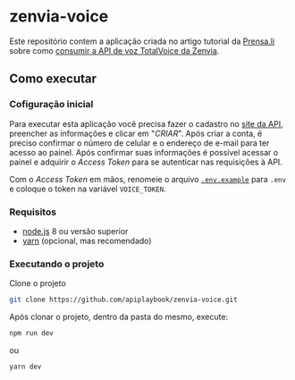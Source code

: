 # zenvia-voice

Este repositório contem a aplicação criada no artigo tutorial da [Prensa.li](https://prensa.li/) sobre como [consumir a API de voz TotalVoice da Zenvia](https://prensa.li/zenvia/zenvia-voice-api/).

## Como executar

### Cofiguração inicial

Para executar esta aplicação você precisa fazer o cadastro no [site da API](https://www.totalvoice.com.br/signup.php), preencher as informações e clicar em "_CRIAR_". Após criar a conta, é preciso confirmar o número de celular e o endereço de e-mail para ter acesso ao painel. Após confirmar suas informações é possível acessar o painel e adquirir o _Access Token_ para se autenticar nas requisições à API.

Com o _Access Token_ em mãos, renomeie o arquivo [`.env.example`](./.env.example) para `.env` e coloque o token na variável `VOICE_TOKEN`.

### Requisitos

- [node.js](https://nodejs.org/en/download/) 8 ou versão superior
- [yarn](https://classic.yarnpkg.com/en/docs/install/#windows-stable) (opcional, mas recomendado)

### Executando o projeto

Clone o projeto

```bash
git clone https://github.com/apiplaybook/zenvia-voice.git
```

Após clonar o projeto, dentro da pasta do mesmo, execute:

```bash
npm run dev
```

ou

```bash
yarn dev
```
